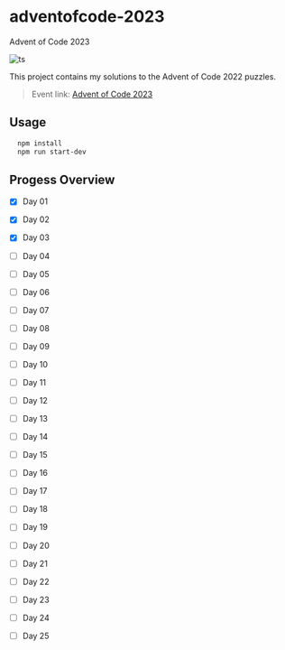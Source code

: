 # adventofcode-2023
Advent of Code 2023

![ts](https://img.shields.io/badge/Language-Typescript-blue)

This project contains my solutions to the Advent of Code 2022 puzzles.

> Event link: [Advent of Code 2023](https://adventofcode.com/)


## Usage

```bash
  npm install
  npm run start-dev
```


## Progess Overview

* [x] Day 01  
* [x] Day 02
* [x] Day 03
* [ ] Day 04
* [ ] Day 05
* [ ] Day 06
* [ ] Day 07
* [ ] Day 08
* [ ] Day 09
* [ ] Day 10
* [ ] Day 11  
* [ ] Day 12
* [ ] Day 13
* [ ] Day 14
* [ ] Day 15
* [ ] Day 16
* [ ] Day 17
* [ ] Day 18
* [ ] Day 19
* [ ] Day 20
* [ ] Day 21  
* [ ] Day 22
* [ ] Day 23
* [ ] Day 24
* [ ] Day 25 

